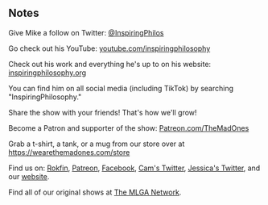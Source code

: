 ## Notes

Give Mike a follow on Twitter: [@InspiringPhilos](https://twitter.com/InspiringPhilos)

Go check out his YouTube: [youtube.com/inspiringphilosophy](https://www.youtube.com/inspiringphilosophy)

Check out his work and everything he's up to on his website: [inspiringphilosophy.org](https://inspiringphilosophy.org/)

You can find him on all social media (including TikTok) by searching "InspiringPhilosophy."

Share the show with your friends! That's how we'll grow!

Become a Patron and supporter of the show: [Patreon.com/TheMadOnes](https://www.patreon.com/TheMadOnes)

Grab a t-shirt, a tank, or a mug from our store over at https://wearethemadones.com/store

Find us on:
[Rokfin](https://rokfin.com/TheMadOnes), [Patreon](https://patreon.com/TheMadOnes), [Facebook](https://www.facebook.com/WeAreTheMad/), [Cam's Twitter](https://twitter.com/HamCarless), [Jessica's Twitter](https://twitter.com/soupcanarchist), and our [website](http://wearethemad.com).

Find all of our original shows at [The MLGA Network](https://mlganetwork.com).
